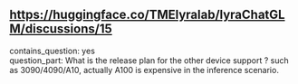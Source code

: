 ## https://huggingface.co/TMElyralab/lyraChatGLM/discussions/15

contains_question: yes  
question_part: What is the release plan for the other device support ? such as 3090/4090/A10, actually A100 is expensive in the inference scenario.